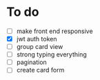 # To do
- [ ] make front end responsive
- [x] jwt auth token
- [ ] group card view
- [ ] strong typing everything
- [ ] pagination
- [ ] create card form